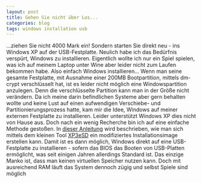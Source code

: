 ```yaml
---
layout: post
title: Gehen Sie nicht über Los...
categories: blog
tags: windows installation usb
---
```

...ziehen Sie nicht 4000 Mark ein! Sondern starten Sie direkt neu - ins Windows XP auf der USB-Festplatte.
Neulich habe ich das Bedürfnis verspürt, Windows zu installieren. Eigentlich wollte ich nur ein Spiel spielen, was ich auf meinem Laptop unter Wine aber leider nicht zum Laufen bekommen habe. Also einfach Windows installieren...
Wenn man seine gesamte Festplatte, mit Ausnahme einer 200MB Bootpartition, mittels dm-crypt verschlüsselt hat, ist es leider nicht möglich eine Windowspartition anzulegen. Denn die verschlüsselte Partition kann man in der Größe nicht verändern.
Da ich meine darin befindlichen Systeme aber gern behalten wollte und keine Lust auf einen aufwendigen Verschiebe- und Partitionierungsprozess hatte, kam mir die Idee, Windows auf meiner externen Festplatte zu installieren. Leider unterstützt Windows XP dies nicht von Hause aus. Doch nach ein wenig Recherche bin ich auf eine einfache Methode gestoßen.
In [dieser Anleitung](http://www.kaltmacher.de/board/tutorials-f406/-os-windows-xp-auf-usb-festplatte-installieren-t96105.html) wird beschrieben, wie man sich mittels dem kleinen Tool [XP3eSD](http://sublimeporte.info/) ein modifiziertes Installationsimage erstellen kann. Damit ist es dann möglich, Windows direkt auf eine USB-Festplatte zu installieren - sofern das BIOS das Booten von USB-Platten ermöglicht, was seit einigen Jahren allerdings Standard ist.
Das einzige Manko ist, dass man keinen virtuellen Speicher nutzen kann. Doch mit ausreichend RAM läuft das System dennoch zügig und selbst Spiele sind möglich
